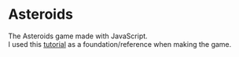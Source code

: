 # Asteroids
The Asteroids game made with JavaScript.
<br>
I used this [tutorial](https://www.youtube.com/playlist?list=PL4cUxeGkcC9iO8ai6LU0s6aHAaWP4RAkF) as a foundation/reference when making the game.
